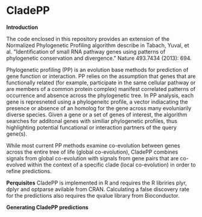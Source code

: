 # CladePP

**Introduction**

The code enclosed in this repository provides an extension of the Normalized Phylogenetic Profiling algorithm describe in Tabach, Yuval, et al. "Identification of small RNA pathway genes using patterns of phylogenetic conservation and divergence." Nature 493.7434 (2013): 694.

Phylogenetic profiling (PP) is an evolution base methods for prediction of gene function or interaction. PP relies on the assumption that genes that are functionally related (for example, participate in the same cellular pathway or are members of a common protein complex) manifest correlated patterns of occurrence and absence across the phylogenetic tree. 
In PP analysis, each gene is represneted using a phylogeneitc profile, a vector indiacating the presence or absence of an homolog for the gene across many evoluniarily diverse species.
Given a gene or a set of genes of interest, the algorithm searches for additonal genes with similiar phylogenetic profiles, thus highlighting potential funcational or interaction partners of the query gene(s).

While most current PP methods examine co-evolution between genes across the entire tree of life (global co-evolution), CladePP combines signals from global co-evolution with signals from gene pairs that are co-evolved within the context of a specific clade (local co-evolution) in order to refine predictions.

**Perquisites**
CladePP is implemented in R and requires the R libriries plyr, dplyr and optparse avilable from CRAN. Calculating a false discovery rate for the predictions also requires the qvalue library from Bioconductor.

**Generating CladePP predictions**

